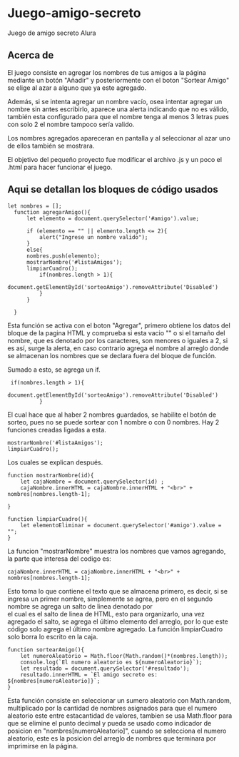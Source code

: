 # Juego-amigo-secreto
Juego de amigo secreto Alura
## Acerca de
El juego consiste en agregar los nombres de tus amigos a la página mediante un botón "Añadir" y posteriormente con el boton "Sortear Amigo" se elige al azar a alguno que ya este agregado.

Además, si se intenta agregar un nombre vacío, osea intentar agregar un nombre sin antes escribirlo, aparece una alerta indicando que no es válido, también esta configurado para que el nombre tenga al menos 3 letras pues con solo 2 el nombre tampoco sería valido.

Los nombres agregados apareceran en pantalla y al seleccionar al azar uno de ellos también se mostrara.

El objetivo del pequeño proyecto fue modificar el archivo .js y un poco el .html para hacer funcionar el juego.
## Aqui se detallan los bloques de código usados 
```
let nombres = [];
  function agregarAmigo(){
      let elemento = document.querySelector('#amigo').value;
  
      if (elemento == "" || elemento.length <= 2){
          alert("Ingrese un nombre valido");
      }
      else{
      nombres.push(elemento);
      mostrarNombre('#listaAmigos');
      limpiarCuadro();
          if(nombres.length > 1){
              document.getElementById('sorteoAmigo').removeAttribute('Disabled')
          }
      }
  
  }
``` 
Esta función se activa con el boton "Agregar", primero obtiene los datos del bloque de la pagina HTML y comprueba si esta vacio "" o si el tamaño del nombre, que es denotado por los caracteres, son menores o iguales a 2, si es así, surge la alerta, en caso contrario agrega el nombre al arreglo donde se almacenan los nombres que se declara fuera del bloque de función.

Sumado a esto, se agrega un if.
```
 if(nombres.length > 1){
              document.getElementById('sorteoAmigo').removeAttribute('Disabled')
          }
```
El cual hace que al haber 2 nombres guardados, se habilite el botón de sorteo, pues no se puede sortear con 1 nombre o con 0 nombres. Hay 2 funciones creadas ligadas a esta.
```
mostrarNombre('#listaAmigos');
limpiarCuadro();
```
Los cuales se explican después.

```
function mostrarNombre(id){
    let cajaNombre = document.querySelector(id) ;
    cajaNombre.innerHTML = cajaNombre.innerHTML + "<br>" + nombres[nombres.length-1];
    
}

function limpiarCuadro(){
    let elementoEliminar = document.querySelector('#amigo').value = "";
}
```
La funcion "mostrarNombre" muestra los nombres que vamos agregando, la parte que interesa del codigo es:
```
cajaNombre.innerHTML = cajaNombre.innerHTML + "<br>" + nombres[nombres.length-1];
```
Esto toma lo que contiene el texto que se almacena primero, es decir, si se ingresa un primer nombre, simplemente se agrea, pero en el segundo nombre se agrega un salto de linea denotado por <br> el cual es el salto de linea de HTML, esto para organizarlo, una vez agregado el salto, se agrega el último elemento del arreglo, por lo que este código solo agrega el último nombre agregado.
La función limpiarCuadro solo borra lo escrito en la caja.

```
function sortearAmigo(){
    let numeroAleatorio = Math.floor(Math.random()*(nombres.length));
    console.log(`El numero aleatorio es ${numeroAleatorio}`);
    let resultado = document.querySelector('#resultado');
    resultado.innerHTML = `El amigo secreto es: ${nombres[numeroAleatorio]}`;
}
```
Esta función consiste en seleccionar un sumero aleatorio con Math.random, multiplicado por la cantidad de nombres asignados para que el numero aleatorio este entre estacantidad de valores, tambien se usa Math.floor para que se elimine el punto decimal y pueda se usado como indicador de posicion en "nombres[numeroAleatorio]", cuando se selecciona el numero aleatorio, este es la posicion del arreglo de nombres que terminara por imprimirse en la página.
